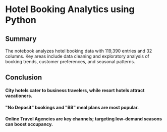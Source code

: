 # Hotel Booking Analytics using Python

## Summary
The notebook analyzes hotel booking data with 119,390 entries and 32 columns. Key areas include data cleaning and exploratory analysis of booking trends, customer preferences, and seasonal patterns.

## Conclusion
#### City hotels cater to business travelers, while resort hotels attract vacationers.
#### "No Deposit" bookings and "BB" meal plans are most popular.
#### Online Travel Agencies are key channels; targeting low-demand seasons can boost occupancy.
